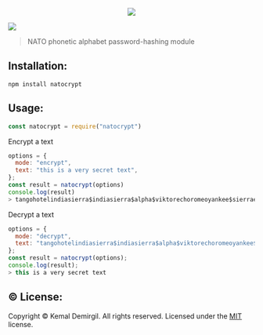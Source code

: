 
<p align="center">
  <img src="https://i.postimg.cc/Kz6kJ1gj/natocrypt-logo.png"/>
</p>
<img src="https://img.shields.io/npm/v/npm?color=red&logo=npm"/>


> NATO phonetic alphabet password-hashing module

## Installation:
```console
npm install natocrypt
```
## Usage:
```javaScript
const natocrypt = require("natocrypt")
```
Encrypt a text
```javaScript
options = {
  mode: "encrypt",
  text: "this is a very secret text",
};
const result = natocrypt(options)
console.log(result)
> tangohotelindiasierra$indiasierra$alpha$viktorechoromeoyankee$sierraechocharlieromeoechotango$tangoechoxraytango
```
Decrypt a text
```javaScript
options = {
  mode: "decrypt",
  text: "tangohotelindiasierra$indiasierra$alpha$viktorechoromeoyankee$sierraechocharlieromeoechotango$tangoechoxraytango",
};
const result = natocrypt(options);
console.log(result);
> this is a very secret text
```

## ©️ License:
Copyright © Kemal Demirgil. All rights reserved.
Licensed under the [MIT](https://github.com/kemaldemirgil/natocrypt/blob/main/LICENSE) license.

